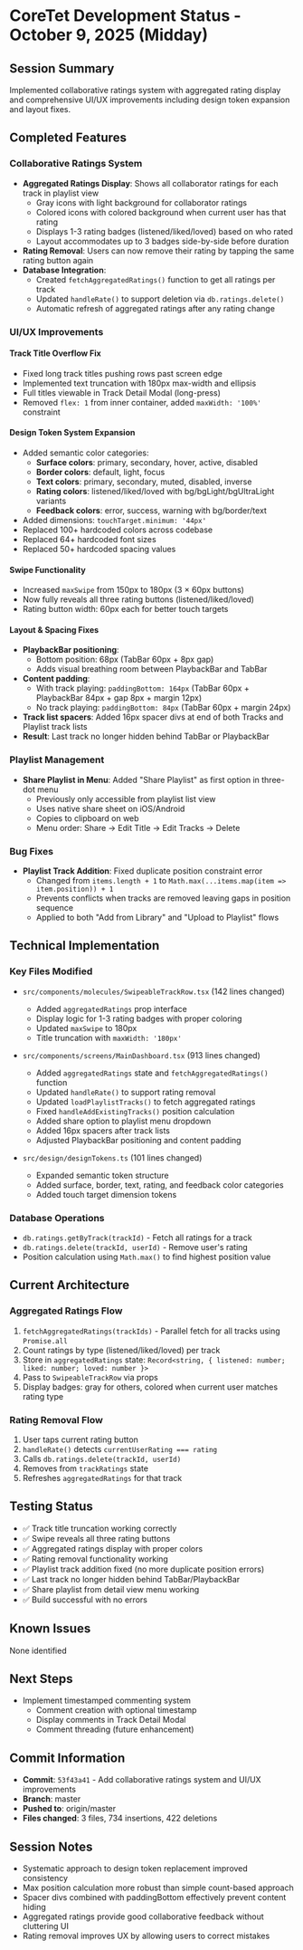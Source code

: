 # CoreTet Development Status - October 9, 2025 (Midday)

## Session Summary
Implemented collaborative ratings system with aggregated rating display and comprehensive UI/UX improvements including design token expansion and layout fixes.

## Completed Features

### Collaborative Ratings System
- **Aggregated Ratings Display**: Shows all collaborator ratings for each track in playlist view
  - Gray icons with light background for collaborator ratings
  - Colored icons with colored background when current user has that rating
  - Displays 1-3 rating badges (listened/liked/loved) based on who rated
  - Layout accommodates up to 3 badges side-by-side before duration
- **Rating Removal**: Users can now remove their rating by tapping the same rating button again
- **Database Integration**:
  - Created `fetchAggregatedRatings()` function to get all ratings per track
  - Updated `handleRate()` to support deletion via `db.ratings.delete()`
  - Automatic refresh of aggregated ratings after any rating change

### UI/UX Improvements

#### Track Title Overflow Fix
- Fixed long track titles pushing rows past screen edge
- Implemented text truncation with 180px max-width and ellipsis
- Full titles viewable in Track Detail Modal (long-press)
- Removed `flex: 1` from inner container, added `maxWidth: '100%'` constraint

#### Design Token System Expansion
- Added semantic color categories:
  - **Surface colors**: primary, secondary, hover, active, disabled
  - **Border colors**: default, light, focus
  - **Text colors**: primary, secondary, muted, disabled, inverse
  - **Rating colors**: listened/liked/loved with bg/bgLight/bgUltraLight variants
  - **Feedback colors**: error, success, warning with bg/border/text
- Added dimensions: `touchTarget.minimum: '44px'`
- Replaced 100+ hardcoded colors across codebase
- Replaced 64+ hardcoded font sizes
- Replaced 50+ hardcoded spacing values

#### Swipe Functionality
- Increased `maxSwipe` from 150px to 180px (3 × 60px buttons)
- Now fully reveals all three rating buttons (listened/liked/loved)
- Rating button width: 60px each for better touch targets

#### Layout & Spacing Fixes
- **PlaybackBar positioning**:
  - Bottom position: 68px (TabBar 60px + 8px gap)
  - Adds visual breathing room between PlaybackBar and TabBar
- **Content padding**:
  - With track playing: `paddingBottom: 164px` (TabBar 60px + PlaybackBar 84px + gap 8px + margin 12px)
  - No track playing: `paddingBottom: 84px` (TabBar 60px + margin 24px)
- **Track list spacers**: Added 16px spacer divs at end of both Tracks and Playlist track lists
- **Result**: Last track no longer hidden behind TabBar or PlaybackBar

### Playlist Management
- **Share Playlist in Menu**: Added "Share Playlist" as first option in three-dot menu
  - Previously only accessible from playlist list view
  - Uses native share sheet on iOS/Android
  - Copies to clipboard on web
  - Menu order: Share → Edit Title → Edit Tracks → Delete

### Bug Fixes
- **Playlist Track Addition**: Fixed duplicate position constraint error
  - Changed from `items.length + 1` to `Math.max(...items.map(item => item.position)) + 1`
  - Prevents conflicts when tracks are removed leaving gaps in position sequence
  - Applied to both "Add from Library" and "Upload to Playlist" flows

## Technical Implementation

### Key Files Modified
- `src/components/molecules/SwipeableTrackRow.tsx` (142 lines changed)
  - Added `aggregatedRatings` prop interface
  - Display logic for 1-3 rating badges with proper coloring
  - Updated `maxSwipe` to 180px
  - Title truncation with `maxWidth: '180px'`

- `src/components/screens/MainDashboard.tsx` (913 lines changed)
  - Added `aggregatedRatings` state and `fetchAggregatedRatings()` function
  - Updated `handleRate()` to support rating removal
  - Updated `loadPlaylistTracks()` to fetch aggregated ratings
  - Fixed `handleAddExistingTracks()` position calculation
  - Added share option to playlist menu dropdown
  - Added 16px spacers after track lists
  - Adjusted PlaybackBar positioning and content padding

- `src/design/designTokens.ts` (101 lines changed)
  - Expanded semantic token structure
  - Added surface, border, text, rating, and feedback color categories
  - Added touch target dimension tokens

### Database Operations
- `db.ratings.getByTrack(trackId)` - Fetch all ratings for a track
- `db.ratings.delete(trackId, userId)` - Remove user's rating
- Position calculation using `Math.max()` to find highest position value

## Current Architecture

### Aggregated Ratings Flow
1. `fetchAggregatedRatings(trackIds)` - Parallel fetch for all tracks using `Promise.all`
2. Count ratings by type (listened/liked/loved) per track
3. Store in `aggregatedRatings` state: `Record<string, { listened: number; liked: number; loved: number }>`
4. Pass to `SwipeableTrackRow` via props
5. Display badges: gray for others, colored when current user matches rating type

### Rating Removal Flow
1. User taps current rating button
2. `handleRate()` detects `currentUserRating === rating`
3. Calls `db.ratings.delete(trackId, userId)`
4. Removes from `trackRatings` state
5. Refreshes `aggregatedRatings` for that track

## Testing Status
- ✅ Track title truncation working correctly
- ✅ Swipe reveals all three rating buttons
- ✅ Aggregated ratings display with proper colors
- ✅ Rating removal functionality working
- ✅ Playlist track addition fixed (no more duplicate position errors)
- ✅ Last track no longer hidden behind TabBar/PlaybackBar
- ✅ Share playlist from detail view menu working
- ✅ Build successful with no errors

## Known Issues
None identified

## Next Steps
- Implement timestamped commenting system
  - Comment creation with optional timestamp
  - Display comments in Track Detail Modal
  - Comment threading (future enhancement)

## Commit Information
- **Commit**: `53f43a41` - Add collaborative ratings system and UI/UX improvements
- **Branch**: master
- **Pushed to**: origin/master
- **Files changed**: 3 files, 734 insertions, 422 deletions

## Session Notes
- Systematic approach to design token replacement improved consistency
- Max position calculation more robust than simple count-based approach
- Spacer divs combined with paddingBottom effectively prevent content hiding
- Aggregated ratings provide good collaborative feedback without cluttering UI
- Rating removal improves UX by allowing users to correct mistakes
